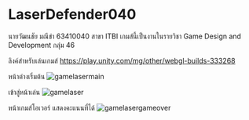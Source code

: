 # LaserDefender040
นายวัฒนชัย มณีขำ 63410040 สาขา ITBI
เกมส์นี้เป็นงานในรายวิชา Game Design and Development กลุ่ม 46 

ลิงค์สำหรับเล่นเกมส์ https://play.unity.com/mg/other/webgl-builds-333268


หน้าต่างเริ่มต้น
![gamelasermain](https://user-images.githubusercontent.com/110089122/230897847-fb6ef8c6-3e3a-4d6d-bf35-b2c1571f4fdc.PNG)


เข้าสู่หน้าเล่น
![gamelaser](https://user-images.githubusercontent.com/110089122/230897885-7b48d8fb-ba0c-469c-ba06-2a6c576c5ea5.PNG)


หน้าเกมส์โอเวอร์ แสดงคะแนนที่ได้
![gamelasergameover](https://user-images.githubusercontent.com/110089122/230897933-11bbfb83-e8c2-42ce-ae44-7a92f4a417bb.PNG)




